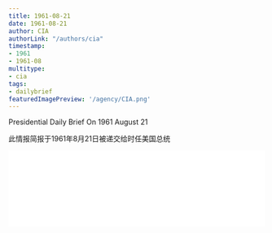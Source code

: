 ```yaml
---
title: 1961-08-21
date: 1961-08-21
author: CIA 
authorLink: "/authors/cia"
timestamp: 
- 1961
- 1961-08
multitype: 
- cia
tags: 
- dailybrief
featuredImagePreview: '/agency/CIA.png'
---
```



Presidential Daily Brief On 1961 August 21

此情报简报于1961年8月21日被递交给时任美国总统

<!--more-->





<div id="over" style="width:100%; overflow:hidden"> <iframe id="sFrame" name="sFrame" frameborder="no" border="0"  allowfullscreen marginwidth="0" scrolling="no" src = " /CIA/1961-08-21.html "  style = " position:absulute; width: 806px; top: 300;" > </iframe> </div>